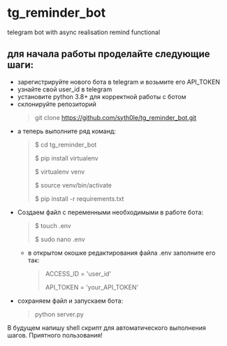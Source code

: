 # tg_reminder_bot
telegram bot with async realisation remind functional

## для начала работы проделайте следующие шаги:
* зарегистрируйте нового бота в telegram и возьмите его API_TOKEN 
* узнайте свой user_id в telegram
* установите python 3.8+ для корректной работы с ботом
* склонируйте репозиторий
  > git clone https://github.com/syth0le/tg_reminder_bot.git
* а теперь выполните ряд команд:
    >$ cd tg_reminder_bot
    > 
    >$ pip install virtualenv
    > 
    >$ virtualenv venv
    > 
    >$ source venv/bin/activate
    > 
    >$ pip install -r requirements.txt
* Cоздаем файл с переменными необходимыми в работе бота:
    >$ touch .env
    > 
    >$ sudo nano .env
  * в открытом окошке редактирования файла .env заполните его так:
    > ACCESS_ID = 'user_id'
    > 
    > API_TOKEN = 'your_API_TOKEN'
* сохраняем файл и запускаем бота:
    > python server.py

В будущем напишу shell скрипт для автоматического выполнения шагов.
Приятного пользования!
  